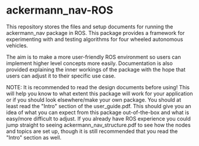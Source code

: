 # ackermann_nav-ROS

This repository stores the files and setup documents for running the ackermann_nav package in ROS. This package provides a framework for experimenting with and testing algorithms for four wheeled autonomous vehicles. 

The aim is to make a more user-friendly ROS environment so users can implement higher level concepts more easily. Documentation is also provided explaining the inner workings of the package with the hope that users can adjust it to their specific use case. 

NOTE: It is recommended to read the design documents before using! This will help you know to what extent this package will work for your application or if you should look elsewhere/make your own package. You should at least read the "Intro" section of the user_guide.pdf. This should give you an idea of what you can expect from this package out-of-the-box and what is easy/more difficult to adjust. If you already have ROS experience you could jump straight to seeing ackermann_nav_structure.pdf to see how the nodes and topics are set up, though it is still recommended that you read the "Intro" section as well.

